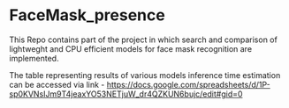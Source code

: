# FaceMask_presence
This Repo contains part of the project in which search and comparison of lightweght and CPU efficient models for face mask recognition are implemented.

The table representing results of various models inference time estimation can be accessed via link - https://docs.google.com/spreadsheets/d/1P-sp0KVNsIJm9T4jeaxYO53NETjuW_dr4QZKUN6bujc/edit#gid=0

